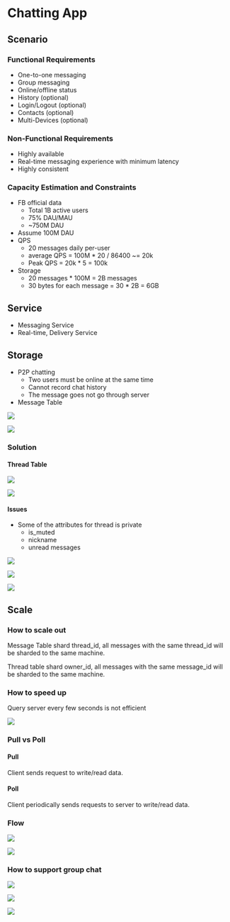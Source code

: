 # Chatting App

## Scenario

### Functional Requirements

* One-to-one messaging
* Group messaging
* Online/offline status
* History \(optional\)
* Login/Logout \(optional\)
* Contacts \(optional\)
* Multi-Devices \(optional\)

### Non-Functional Requirements

* Highly available
* Real-time messaging experience with minimum latency
* Highly consistent

### Capacity Estimation and Constraints

* FB official data
  * Total 1B active users
  * 75% DAU/MAU
  * ~750M DAU
* Assume 100M DAU
* QPS
  * 20 messages daily per-user
  * average QPS = 100M \* 20 / 86400 ~= 20k
  * Peak QPS = 20k \* 5 = 100k
* Storage
  * 20 messages \* 100M = 2B messages
  * 30 bytes for each message = 30 \* 2B = 6GB

## Service

* Messaging Service
* Real-time, Delivery Service

## Storage

* P2P chatting
  * Two users must be online at the same time
  * Cannot record chat history
  * The message goes not go through server
* Message Table

![](../../.gitbook/assets/screen-shot-2020-06-18-at-10.05.14.png)

![](../../.gitbook/assets/screen-shot-2020-06-18-at-10.06.39.png)

### Solution

#### Thread Table

![](../../.gitbook/assets/screen-shot-2020-06-18-at-10.12.29.png)

![](../../.gitbook/assets/screen-shot-2020-06-18-at-10.15.29.png)

#### Issues

* Some of the attributes for thread is private
  * is\_muted
  * nickname
  * unread messages

![](../../.gitbook/assets/screen-shot-2020-06-18-at-10.25.30.png)

![](../../.gitbook/assets/screen-shot-2020-06-18-at-10.46.10.png)

![](../../.gitbook/assets/screen-shot-2020-06-18-at-15.41.43.png)

## Scale

### How to scale out

Message Table shard thread\_id, all messages with the same thread\_id will be sharded to the same machine.

Thread table shard owner\_id, all messages with the same message\_id will be sharded to the same machine.

### How to speed up

Query server every few seconds is not efficient

![](../../.gitbook/assets/screen-shot-2020-06-18-at-16.00.27.png)

### Pull vs Poll

#### Pull

Client sends request to write/read data.

#### Poll

Client periodically sends requests to server to write/read data.

### Flow

![](../../.gitbook/assets/screen-shot-2020-06-18-at-16.12.57.png)

![](../../.gitbook/assets/screen-shot-2020-06-18-at-16.20.29.png)

### How to support group chat

![](../../.gitbook/assets/screen-shot-2020-06-18-at-16.26.04.png)

![](../../.gitbook/assets/screen-shot-2020-06-18-at-16.31.33.png)

![](../../.gitbook/assets/screen-shot-2020-06-18-at-16.33.02.png)

